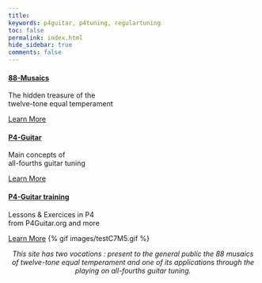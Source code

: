 ```yaml
---
title: 
keywords: p4guitar, p4tuning, regulartuning
toc: false
permalink: index.html
hide_sidebar: true
comments: false
---
```

<div class="row">
        <div class="col-lg-12">
            <!-- h2 class="page-header">Choose an entry</h2 -->
        </div>
        <div class="col-sm-4">
            <div class="panel panel-default text-center">
                <div class="panel-heading">
                    <a href="musaic_overview.html">
                    <span class="fa-stack fa-5x">
                          <i class="fa fa-circle fa-stack-2x text-primary"></i>
                          <i class="fa fa-tree fa-stack-1x fa-inverse"></i>
                    </span>
                    </a>
                </div>
                <div class="panel-body">
                    <h4><a href="musaic_overview.html"> 88-Musaics</a></h4>
                    <p>The hidden treasure of the <br/>twelve-tone equal temperament</p>
                    <a href="musaic_overview.html" class="btn btn-primary">Learn More</a>
                </div>
            </div>
        </div>
        <div class="col-sm-4">
            <div class="panel panel-default text-center">
                <div class="panel-heading">
                    <span class="fa-stack fa-5x">
                          <i class="fa fa-circle fa-stack-2x text-primary"></i>
                          <i class="fa fa-car fa-stack-1x fa-inverse"></i>
                    </span>
                </div>
                <div class="panel-body">
                    <h4><a href="#">P4-Guitar</a></h4>
                    <p>Main concepts of <br/>all-fourths guitar tuning</p>
                    <a href="#" class="btn btn-primary">Learn More</a>
                </div>
            </div>
        </div>
        <div class="col-sm-4">
            <div class="panel panel-default text-center">
                <div class="panel-heading">
                    <span class="fa-stack fa-5x">
                          <i class="fa fa-circle fa-stack-2x text-primary"></i>
                          <i class="fa fa-support fa-stack-1x fa-inverse"></i>
                    </span>
                </div>
                <div class="panel-body">
                    <h4><a href="#">P4-Guitar training</a></h4>
                    <p>Lessons &amp; Exercices in P4<br/>from P4Guitar.org and more</p>
                    <a href="#" class="btn btn-primary">Learn More</a>
                    {% gif images/testC7M5.gif %}
                </div>
            </div>
        </div>
</div>

<div class="row">
   <div class="col-lg-12">
      <div class="col-sm-2"></div>
      <div class="col-sm-8">
        <p style="text-align:center"><i>This site has two vocations : present to the general public the 88 musaics of twelve-tone equal temperament and one of its applications through the playing on all-fourths guitar tuning.</i></p></div>
      <div class="col-sm-2"></div>
   </div>
</div>
